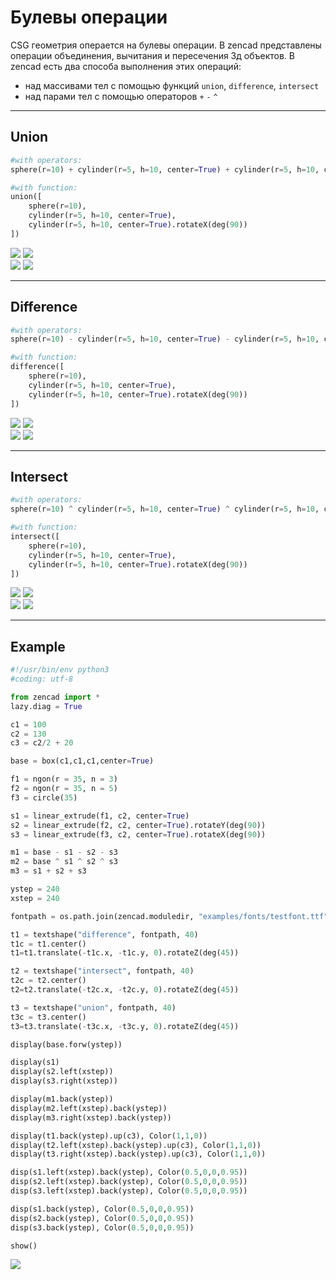 # Булевы операции

CSG геометрия операется на булевы операции. В zencad представлены операции объединения, вычитания и пересечения 3д объектов. В zencad есть два способа выполнения этих операций: 

* над массивами тел с помощью функций `union`, `difference`, `intersect`
* над парами тел с помощью операторов `+` `-` `^`

---
## Union
```python
#with operators:
sphere(r=10) + cylinder(r=5, h=10, center=True) + cylinder(r=5, h=10, center=True).rotateX(deg(90))

#with function:
union([
	sphere(r=10), 
	cylinder(r=5, h=10, center=True), 
	cylinder(r=5, h=10, center=True).rotateX(deg(90))
])
```
![](images/generic/union.png)
![](images/generic/union0.png)  
![](images/generic/union1.png)
![](images/generic/union2.png)  

---
## Difference
```python
#with operators:
sphere(r=10) - cylinder(r=5, h=10, center=True) - cylinder(r=5, h=10, center=True).rotateX(deg(90))

#with function:
difference([
	sphere(r=10), 
	cylinder(r=5, h=10, center=True), 
	cylinder(r=5, h=10, center=True).rotateX(deg(90))
])
```
![](images/generic/difference.png)
![](images/generic/difference0.png)  
![](images/generic/difference1.png)
![](images/generic/difference2.png)  

---
## Intersect
```python
#with operators:
sphere(r=10) ^ cylinder(r=5, h=10, center=True) ^ cylinder(r=5, h=10, center=True).rotateX(deg(90))

#with function:
intersect([
	sphere(r=10), 
	cylinder(r=5, h=10, center=True), 
	cylinder(r=5, h=10, center=True).rotateX(deg(90))
])
```
![](images/generic/intersect.png)
![](images/generic/intersect0.png)  
![](images/generic/intersect1.png)
![](images/generic/intersect2.png)  

---
## Example
```python
#!/usr/bin/env python3
#coding: utf-8

from zencad import *
lazy.diag = True

c1 = 100
c2 = 130
c3 = c2/2 + 20

base = box(c1,c1,c1,center=True)

f1 = ngon(r = 35, n = 3)
f2 = ngon(r = 35, n = 5)
f3 = circle(35)

s1 = linear_extrude(f1, c2, center=True)
s2 = linear_extrude(f2, c2, center=True).rotateY(deg(90))
s3 = linear_extrude(f3, c2, center=True).rotateX(deg(90))

m1 = base - s1 - s2 - s3
m2 = base ^ s1 ^ s2 ^ s3
m3 = s1 + s2 + s3

ystep = 240
xstep = 240

fontpath = os.path.join(zencad.moduledir, "examples/fonts/testfont.ttf")

t1 = textshape("difference", fontpath, 40)
t1c = t1.center()
t1=t1.translate(-t1c.x, -t1c.y, 0).rotateZ(deg(45))

t2 = textshape("intersect", fontpath, 40)
t2c = t2.center()
t2=t2.translate(-t2c.x, -t2c.y, 0).rotateZ(deg(45))

t3 = textshape("union", fontpath, 40)
t3c = t3.center()
t3=t3.translate(-t3c.x, -t3c.y, 0).rotateZ(deg(45))

display(base.forw(ystep))

display(s1)
display(s2.left(xstep))
display(s3.right(xstep))

display(m1.back(ystep))
display(m2.left(xstep).back(ystep))
display(m3.right(xstep).back(ystep))

display(t1.back(ystep).up(c3), Color(1,1,0))
display(t2.left(xstep).back(ystep).up(c3), Color(1,1,0))
display(t3.right(xstep).back(ystep).up(c3), Color(1,1,0))

disp(s1.left(xstep).back(ystep), Color(0.5,0,0,0.95))
disp(s2.left(xstep).back(ystep), Color(0.5,0,0,0.95))
disp(s3.left(xstep).back(ystep), Color(0.5,0,0,0.95))

disp(s1.back(ystep), Color(0.5,0,0,0.95))
disp(s2.back(ystep), Color(0.5,0,0,0.95))
disp(s3.back(ystep), Color(0.5,0,0,0.95))

show()
```
![](images/boolean.png)
